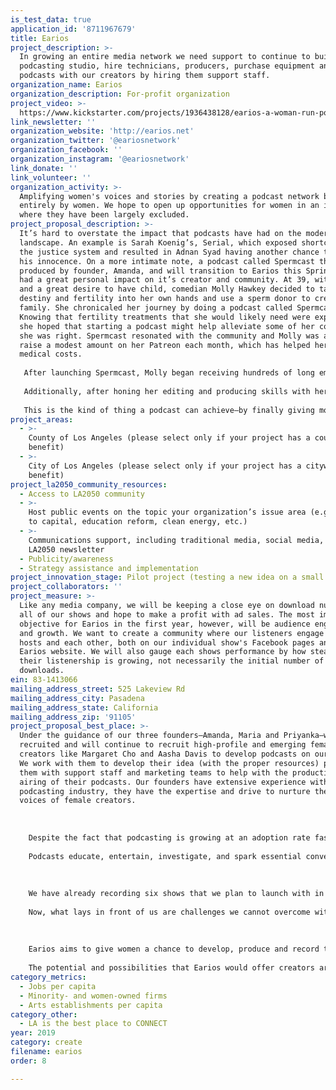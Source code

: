 ```yaml
---
is_test_data: true
application_id: '8711967679'
title: Earios
project_description: >-
  In growing an entire media network we need support to continue to build out a
  podcasting studio, hire technicians, producers, purchase equipment and develop
  podcasts with our creators by hiring them support staff.
organization_name: Earios
organization_description: For-profit organization
project_video: >-
  https://www.kickstarter.com/projects/1936438128/earios-a-woman-run-podcast-network
link_newsletter: ''
organization_website: 'http://earios.net'
organization_twitter: '@eariosnetwork'
organization_facebook: ''
organization_instagram: '@eariosnetwork'
link_donate: ''
link_volunteer: ''
organization_activity: >-
  Amplifying women's voices and stories by creating a podcast network built
  entirely by women. We hope to open up opportunities for women in an industry
  where they have been largely excluded.
project_proposal_description: >-
  It’s hard to overstate the impact that podcasts have had on the modern media
  landscape. An example is Sarah Koenig’s, Serial, which exposed shortcomings in
  the justice system and resulted in Adnan Syad having another chance to plead
  his innocence. On a more intimate note, a podcast called Spermcast that is
  produced by founder, Amanda, and will transition to Earios this Spring, has
  had a great personal impact on it’s creator and community. At 39, with no man
  and a great desire to have child, comedian Molly Hawkey decided to take her
  destiny and fertility into her own hands and use a sperm donor to create a
  family. She chronicaled her journey by doing a podcast called Spermcast.
  Knowing that fertility treatments that she would likely need were expensive,
  she hoped that starting a podcast might help alleviate some of her cost. And
  she was right. Spermcast resonated with the community and Molly was able to
  raise a modest amount on her Patreon each month, which has helped her with
  medical costs.
   
   After launching Spermcast, Molly began receiving hundreds of long emails from listeners with all of THEIR stories: planning for the future, freezing embryos, miscarriages, inseminations, commiseration, edification...all of this has come from talking about her private conundrum, publicly. Spermcast was featured on the Huffington Post and Washington Post. Molly is currently fielding interest to adapt her podcast into a book and a TV show, while she continues to take steps to make her dream of motherhood come true. 
   
   Additionally, after honing her editing and producing skills with her own podcast, Molly was able to start working as a podcast editor for several other Earios shows. 
   
   This is the kind of thing a podcast can achieve—by finally giving more women an opportunity to use their voices they can tell urgent and necessary stories that otherwise would not see the light of day. While Earios is guaranteed to create jobs for creators and content that would otherwise not be made, this is the ultimate goal: to make something that transcends the medium and makes a real change, sparks a real conversation, creates more jobs.
project_areas:
  - >-
    County of Los Angeles (please select only if your project has a countywide
    benefit)
  - >-
    City of Los Angeles (please select only if your project has a citywide
    benefit)
project_la2050_community_resources:
  - Access to LA2050 community
  - >-
    Host public events on the topic your organization’s issue area (e.g. access
    to capital, education reform, clean energy, etc.) 
  - >-
    Communications support, including traditional media, social media, and
    LA2050 newsletter
  - Publicity/awareness
  - Strategy assistance and implementation
project_innovation_stage: Pilot project (testing a new idea on a small scale to prove feasibility)
project_collaborators: ''
project_measure: >-
  Like any media company, we will be keeping a close eye on download numbers for
  all of our shows and hope to make a profit with ad sales. The most important
  objective for Earios in the first year, however, will be audience engagement
  and growth. We want to create a community where our listeners engage with our
  hosts and each other, both on our individual show's Facebook pages and on the
  Earios website. We will also gauge each shows performance by how steadily
  their listenership is growing, not necessarily the initial number of
  downloads.
ein: 83-1413066
mailing_address_street: 525 Lakeview Rd
mailing_address_city: Pasadena
mailing_address_state: California
mailing_address_zip: '91105'
project_proposal_best_place: >-
  Under the guidance of our three founders—Amanda, Maria and Priyanka—we have
  recruited and will continue to recruit high-profile and emerging female
  creators like Margaret Cho and Aasha Davis to develop podcasts on our network.
  We work with them to develop their idea (with the proper resources) provide
  them with support staff and marketing teams to help with the production and
  airing of their podcasts. Our founders have extensive experience with the
  podcasting industry, they have the expertise and drive to nurture the diverse
  voices of female creators. 
   
   
   
    Despite the fact that podcasting is growing at an adoption rate faster than cable television and 42 million Americans listen to podcasts weekly (5x more than go to the movies!) only 22% of podcasts are hosted by women and an additional 11% are co-hosted by women. 44% of podcast listeners are women. The diverse hosts we have already started developing podcasts with bring huge audiences in traditional and social media: the top 10 Earios hosts will have an outreach of over 100 million followers across social media. Earios hopes to become the most influential place for women's voices. 
   
    Podcasts educate, entertain, investigate, and spark essential conversation, but when women’s voices are excluded, only a small portion of experiences are represented. Through Earios, we will not only reach the huge amount of Americans that already listen to podcasts, but we will engage with audiences that have previously been ignored. This network isn’t just about hiring and amplifying women’s voices, it’s also about providing a necessary perspective to a public conversation already taking place on an enormous scale.
   
    
   
    We have already recording six shows that we plan to launch with in Spring of 2019. Over the next few months, we will need to take these six shows into full production with the intention to backlog at least five episodes by end of April. 
   
    Now, what lays in front of us are challenges we cannot overcome without adequate funding: we plan on either acquiring or renting studio space to record and edit the podcasts. We need to hire support staff: Producers, researchers (if necessary), social media, legal and accounting, and marketing experts.
   
   
   
    Earios aims to give women a chance to develop, produce and record their own podcasts in an industry that has largely excluded them. The organization will give women of all colors the opportunity to build careers in all areas of the podcasting industry—from hosting to producing to managing the network, the goal is to offer women a chance to helm their own creations.
   
    The potential and possibilities that Earios would offer creators are endless: Podcasts have gone on to be adopted into award-winning television shows and films, inspired books, and have long acted as launching pads for careers of comedians, journalists and pundits. By lending this kind of platform to women exclusively, Earios will offer a necessary equitable opportunity to create.
category_metrics:
  - Jobs per capita
  - Minority- and women-owned firms
  - Arts establishments per capita
category_other:
  - LA is the best place to CONNECT
year: 2019
category: create
filename: earios
order: 8

---
```


